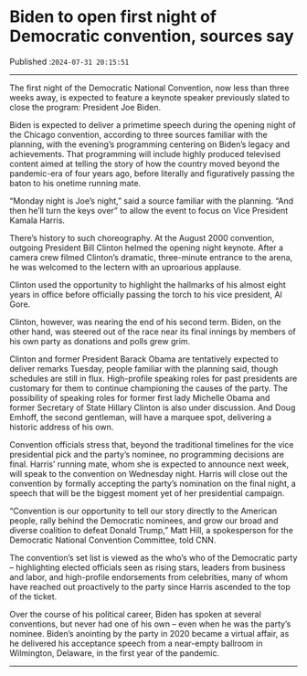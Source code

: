 # Biden to open first night of Democratic convention, sources say

Published :`2024-07-31 20:15:51`

---

The first night of the Democratic National Convention, now less than three weeks away, is expected to feature a keynote speaker previously slated to close the program: President Joe Biden.

Biden is expected to deliver a primetime speech during the opening night of the Chicago convention, according to three sources familiar with the planning, with the evening’s programming centering on Biden’s legacy and achievements. That programming will include highly produced televised content aimed at telling the story of how the country moved beyond the pandemic-era of four years ago, before literally and figuratively passing the baton to his onetime running mate.

“Monday night is Joe’s night,” said a source familiar with the planning. “And then he’ll turn the keys over” to allow the event to focus on Vice President Kamala Harris.

There’s history to such choreography. At the August 2000 convention, outgoing President Bill Clinton helmed the opening night keynote. After a camera crew filmed Clinton’s dramatic, three-minute entrance to the arena, he was welcomed to the lectern with an uproarious applause.

Clinton used the opportunity to highlight the hallmarks of his almost eight years in office before officially passing the torch to his vice president, Al Gore.

Clinton, however, was nearing the end of his second term. Biden, on the other hand, was steered out of the race near its final innings by members of his own party as donations and polls grew grim.

Clinton and former President Barack Obama are tentatively expected to deliver remarks Tuesday, people familiar with the planning said, though schedules are still in flux. High-profile speaking roles for past presidents are customary for them to continue championing the causes of the party. The possibility of speaking roles for former first lady Michelle Obama and former Secretary of State Hillary Clinton is also under discussion. And Doug Emhoff, the second gentleman, will have a marquee spot, delivering a historic address of his own.

Convention officials stress that, beyond the traditional timelines for the vice presidential pick and the party’s nominee, no programming decisions are final. Harris’ running mate, whom she is expected to announce next week, will speak to the convention on Wednesday night. Harris will close out the convention by formally accepting the party’s nomination on the final night, a speech that will be the biggest moment yet of her presidential campaign.

“Convention is our opportunity to tell our story directly to the American people, rally behind the Democratic nominees, and grow our broad and diverse coalition to defeat Donald Trump,” Matt Hill, a spokesperson for the Democratic National Convention Committee, told CNN.

The convention’s set list is viewed as the who’s who of the Democratic party – highlighting elected officials seen as rising stars, leaders from business and labor, and high-profile endorsements from celebrities, many of whom have reached out proactively to the party since Harris ascended to the top of the ticket.

Over the course of his political career, Biden has spoken at several conventions, but never had one of his own – even when he was the party’s nominee. Biden’s anointing by the party in 2020 became a virtual affair, as he delivered his acceptance speech from a near-empty ballroom in Wilmington, Delaware, in the first year of the pandemic.

---

